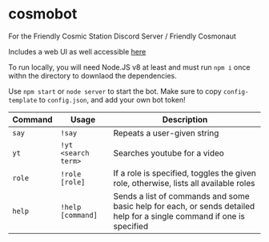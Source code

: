 # cosmobot
For the Friendly Cosmic Station Discord Server / Friendly Cosmonaut

Includes a web UI as well accessible [here](https://cosmobot.redshirt.dev)

To run locally, you will need Node.JS v8 at least and must run `npm i` once withn the directory to downlaod the dependencies. 

Use `npm start` or `node server` to start the bot. Make sure to copy `config-template` to `config.json`, and add your own bot token!


| Command | Usage | Description |
| --- | --- | --- |
| `say` | `!say` | Repeats a user-given string |
| `yt` | `!yt <search term>` | Searches youtube for a video |
| `role` | `!role [role]` | If a role is specified, toggles the given role, otherwise, lists all available roles |
| `help` | `!help [command]` | Sends a list of commands and some basic help for each, or sends detailed help for a single command if one is specified |
